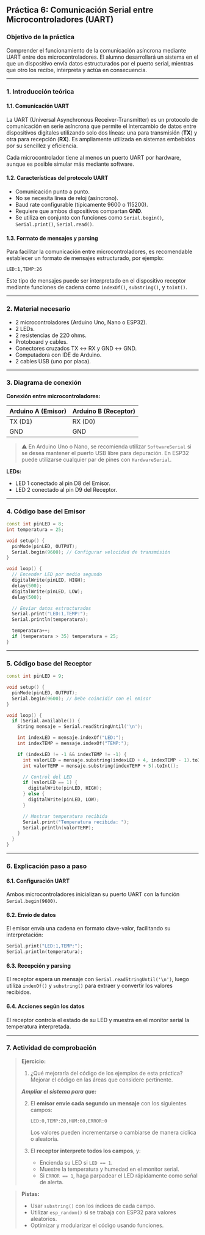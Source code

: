 ## **Práctica 6: Comunicación Serial entre Microcontroladores (UART)**

### **Objetivo de la práctica**

Comprender el funcionamiento de la comunicación asíncrona mediante UART entre dos microcontroladores. El alumno desarrollará un sistema en el que un dispositivo envía datos estructurados por el puerto serial, mientras que otro los recibe, interpreta y actúa en consecuencia.

---

### **1. Introducción teórica**

#### **1.1. Comunicación UART**

La UART (Universal Asynchronous Receiver-Transmitter) es un protocolo de comunicación en serie asíncrona que permite el intercambio de datos entre dispositivos digitales utilizando solo dos líneas: una para transmisión (**TX**) y otra para recepción (**RX**). Es ampliamente utilizada en sistemas embebidos por su sencillez y eficiencia.

Cada microcontrolador tiene al menos un puerto UART por hardware, aunque es posible simular más mediante software.

#### **1.2. Características del protocolo UART**

* Comunicación punto a punto.
* No se necesita línea de reloj (asíncrono).
* Baud rate configurable (típicamente 9600 o 115200).
* Requiere que ambos dispositivos compartan **GND**.
* Se utiliza en conjunto con funciones como `Serial.begin()`, `Serial.print()`, `Serial.read()`.

#### **1.3. Formato de mensajes y parsing**

Para facilitar la comunicación entre microcontroladores, es recomendable establecer un formato de mensajes estructurado, por ejemplo:

```
LED:1,TEMP:26
```

Este tipo de mensajes puede ser interpretado en el dispositivo receptor mediante funciones de cadena como `indexOf()`, `substring()`, y `toInt()`.

---

### **2. Material necesario**

* 2 microcontroladores (Arduino Uno, Nano o ESP32).
* 2 LEDs.
* 2 resistencias de 220 ohms.
* Protoboard y cables.
* Conectores cruzados TX ↔ RX y GND ↔ GND.
* Computadora con IDE de Arduino.
* 2 cables USB (uno por placa).

---

### **3. Diagrama de conexión**

**Conexión entre microcontroladores:**

| Arduino A (Emisor) | Arduino B (Receptor) |
| ------------------ | -------------------- |
| TX (D1)            | RX (D0)              |
| GND                | GND                  |

> ⚠️ En Arduino Uno o Nano, se recomienda utilizar `SoftwareSerial` si se desea mantener el puerto USB libre para depuración. En ESP32 puede utilizarse cualquier par de pines con `HardwareSerial`.

**LEDs:**

* LED 1 conectado al pin D8 del Emisor.
* LED 2 conectado al pin D9 del Receptor.

---

### **4. Código base del Emisor**

```cpp
const int pinLED = 8;
int temperatura = 25;

void setup() {
  pinMode(pinLED, OUTPUT);
  Serial.begin(9600); // Configurar velocidad de transmisión
}

void loop() {
  // Encender LED por medio segundo
  digitalWrite(pinLED, HIGH);
  delay(500);
  digitalWrite(pinLED, LOW);
  delay(500);

  // Enviar datos estructurados
  Serial.print("LED:1,TEMP:");
  Serial.println(temperatura);

  temperatura++;
  if (temperatura > 35) temperatura = 25;
}
```

---

### **5. Código base del Receptor**

```cpp
const int pinLED = 9;

void setup() {
  pinMode(pinLED, OUTPUT);
  Serial.begin(9600); // Debe coincidir con el emisor
}

void loop() {
  if (Serial.available()) {
    String mensaje = Serial.readStringUntil('\n');

    int indexLED = mensaje.indexOf("LED:");
    int indexTEMP = mensaje.indexOf("TEMP:");

    if (indexLED != -1 && indexTEMP != -1) {
      int valorLED = mensaje.substring(indexLED + 4, indexTEMP - 1).toInt();
      int valorTEMP = mensaje.substring(indexTEMP + 5).toInt();

      // Control del LED
      if (valorLED == 1) {
        digitalWrite(pinLED, HIGH);
      } else {
        digitalWrite(pinLED, LOW);
      }

      // Mostrar temperatura recibida
      Serial.print("Temperatura recibida: ");
      Serial.println(valorTEMP);
    }
  }
}
```

---

### **6. Explicación paso a paso**

#### **6.1. Configuración UART**

Ambos microcontroladores inicializan su puerto UART con la función `Serial.begin(9600)`.

#### **6.2. Envío de datos**

El emisor envía una cadena en formato clave-valor, facilitando su interpretación:

```cpp
Serial.print("LED:1,TEMP:");
Serial.println(temperatura);
```

#### **6.3. Recepción y parsing**

El receptor espera un mensaje con `Serial.readStringUntil('\n')`, luego utiliza `indexOf()` y `substring()` para extraer y convertir los valores recibidos.

#### **6.4. Acciones según los datos**

El receptor controla el estado de su LED y muestra en el monitor serial la temperatura interpretada.

---

### **7. Actividad de comprobación**

> **Ejercicio:**
>
> 1. ¿Qué mejoraría del código de los ejemplos de esta práctica? Mejorar el código en las áreas que considere pertinente.
>
> ***Ampliar el sistema para que:***
> 
> 2. El **emisor envíe cada segundo un mensaje** con los siguientes campos:
>
>    ```
>    LED:0,TEMP:28,HUM:60,ERROR:0
>    ```
>
>    Los valores pueden incrementarse o cambiarse de manera cíclica o aleatoria.
>
> 3. El **receptor interprete todos los campos**, y:
>
>    * Encienda su LED si `LED == 1`.
>    * Muestre la temperatura y humedad en el monitor serial.
>    * Si `ERROR == 1`, haga parpadear el LED rápidamente como señal de alerta.
>


> **Pistas:**
>
> * Usar `substring()` con los índices de cada campo.
> * Utilizar `esp_random()` si se trabaja con ESP32 para valores aleatorios.
> * Optimizar y modularizar el código usando funciones.
